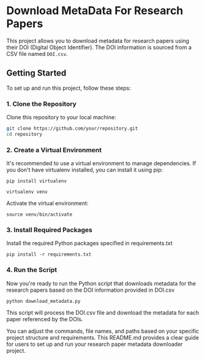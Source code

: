 # Download MetaData For Research Papers

This project allows you to download metadata for research papers using their DOI (Digital Object Identifier). The DOI information is sourced from a CSV file named `DOI.csv`.

## Getting Started

To set up and run this project, follow these steps:

### 1. Clone the Repository

Clone this repository to your local machine:

```bash
git clone https://github.com/your/repository.git
cd repository
```

### 2. Create a Virtual Environment

It's recommended to use a virtual environment to manage dependencies. If you don't have virtualenv installed, you can install it using pip:
```
pip install virtualenv
```
```
virtualenv venv
```
Activate the virtual environment:
```
source venv/bin/activate

```

### 3. Install Required Packages

Install the required Python packages specified in requirements.txt
```
pip install -r requirements.txt
```

### 4. Run the Script
Now you're ready to run the Python script that downloads metadata for the research papers based on the DOI information provided in DOI.csv
```
python download_metadata.py
```

This script will process the DOI.csv file and download the metadata for each paper referenced by the DOIs.


 
You can adjust the commands, file names, and paths based on your specific project structure and requirements. This README.md provides a clear guide for users to set up and run your research paper metadata downloader project.
